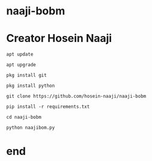 # naaji-bobm
# Creator Hosein Naaji 
`apt update`

`apt upgrade`

`pkg install git`

`pkg install python`

`git clone https://github.com/hosein-naaji/naaji-bobm`

`pip install -r requirements.txt`

`cd naaji-bobm`

`python naajibom.py`

# end
